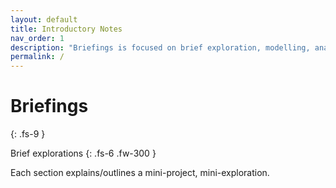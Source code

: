 ```yaml
---
layout: default
title: Introductory Notes
nav_order: 1
description: "Briefings is focused on brief exploration, modelling, analysis, and features engineering exercises"
permalink: /
---
```


# Briefings
{: .fs-9 }

Brief explorations
{: .fs-6 .fw-300 }

Each section explains/outlines a mini-project, mini-exploration.
